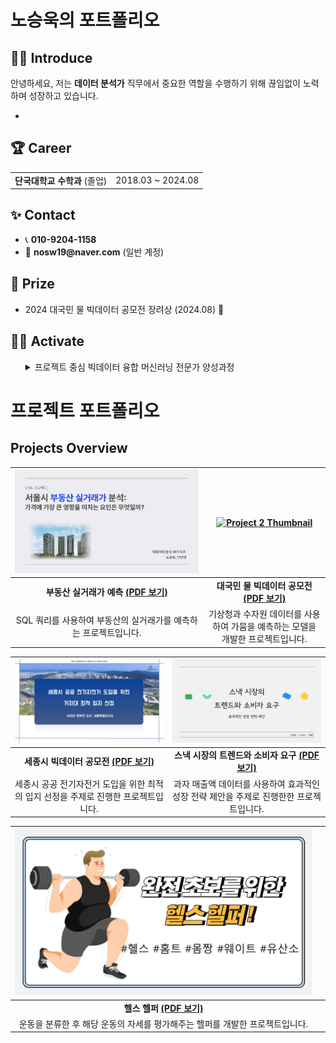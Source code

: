 <h1>노승욱의 포트폴리오</h1>




## 🧑‍💻 Introduce
<p>
안녕하세요, 저는 <strong>데이터 분석가</strong> 직무에서 중요한 역할을 수행하기 위해 끊임없이 노력하며 성장하고 있습니다.
</p>

<ul>
  <li></li>
  
</ul>





<div>
  <h2>🏆 Career</h2>
</div>

<table>
  <tr>
    <td><strong>단국대학교 수학과</strong> (졸업)</td>
    <td>2018.03 ~ 2024.08</td>

</table>





<div>
  <h2>✨ Contact</h2>
</div>

<ul>
  <li>📞 <strong>010-9204-1158</strong></li>
  <li>📧 <strong>nosw19@naver.com</strong> (일반 계정)</li>
  
</ul>





<div>
  <h2>🏅 Prize</h2>
</div>

<ul>
  <li>2024 대국민 물 빅데이터 공모전 장려상 (2024.08) 🎉</li>
  
</ul>





<div>
  <h2>🤼‍♂️ Activate</h2>
</div>

<ul>
<details>
  <summary>프로젝트 중심 빅데이터 융합 머신러닝 전문가 양성과정</summary>
    <2024.05.09 ~ 2024.11.18>
</details>
      
</ul>


# 프로젝트 포트폴리오

## Projects Overview

| [![SQL_표지](SQL_표지.png)](./SQL프로젝트.pdf) | [![Project 2 Thumbnail](수자원_표지.png)](./수자원프로젝트트.pdf) |
|:------------------------------------------------------:|:-------------------------------------------------------------:|
| **부동산 실거래가 예측** [**(PDF 보기)**](./SQL프로젝트.pdf) | **대국민 물 빅데이터 공모전** [**(PDF 보기)**](./수자원프로젝트.pdf) |
| SQL 쿼리를 사용하여 부동산의 실거래가를 예측하는 프로젝트입니다. | 기상청과 수자원 데이터를 사용하여 가뭄을 예측하는 모델을 개발한 프로젝트입니다. |

| [![Project 3 Thumbnail](세종시_표지.png)](./세종시발표.pdf) | [![Project 4 Thumbnail](세미_표지.png)](./세미프로젝트.pdf) |
|:-------------------------------------------------------------:|:---------------------------------------------------------:|
| **세종시 빅데이터 공모전** [**(PDF 보기)**](./세종시발표.pdf) | **스낵 시장의 트렌드와 소비자 요구** [**(PDF 보기)**](./세미프로젝트.pdf) |
| 세종시 공공 전기자전거 도입을 위한 최적의 입지 선정을 주제로 진행한 프로젝트입니다. | 과자 매출액 데이터를 사용하여 효과적인 성장 전략 제안을 주제로 진행한한 프로젝트입니다. |

| [![Project 5 Thumbnail](파이널_표지.png)](./파이널프로젝트.pdf) |  |
|:-------------------------------------------------------------:|:---------------------------------------------------------:|
| **헬스 헬퍼** [**(PDF 보기)**](./파이널프로젝트.pdf) |  |
| 운동을 분류한 후 해당 운동의 자세를 평가해주는 헬퍼를 개발한 프로젝트입니다. | |



